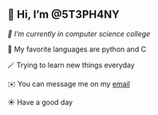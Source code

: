 ## 🫡 Hi, I’m @5T3PH4NY

_🌼 I’m currently in computer science college_

💖 My favorite languages are python and C

🪄 Trying to learn new things everyday

✉️ You can message me on my [email](stephanyjatai@gmail.com)

☀️ Have a good day

<!---
5T3PH4NY/5T3PH4NY is a ✨ special ✨ repository because its `README.md` (this file) appears on your GitHub profile.
You can click the Preview link to take a look at your changes.
--->

